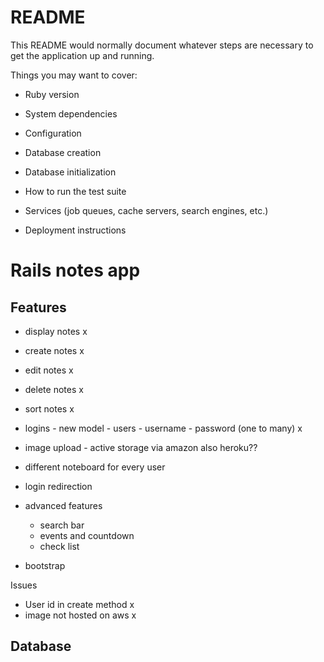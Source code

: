 # README

This README would normally document whatever steps are necessary to get the
application up and running.

Things you may want to cover:

* Ruby version

* System dependencies

* Configuration

* Database creation

* Database initialization

* How to run the test suite

* Services (job queues, cache servers, search engines, etc.)

* Deployment instructions

# Rails notes app

## Features

- display notes x

- create notes x

- edit notes x

- delete notes x

- sort notes x

- logins - new model - users - username - password (one to many) x

- image upload - active storage via amazon also heroku??

- different noteboard for every user

- login redirection
  
- advanced features
  - search bar
  - events and countdown
  - check list

- bootstrap


Issues

- User id in create method x
- image not hosted on aws x


## Database
